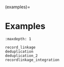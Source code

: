 (examples)=
# Examples

```{toctree}
:maxdepth: 1

record_linkage
deduplication
deduplication_2
recordlinkage_integration